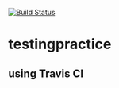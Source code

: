 [![Build Status](https://travis-ci.org/CetinaLuka/testingpractice.svg?branch=master)](https://travis-ci.org/CetinaLuka/testingpractice)

# testingpractice
## using Travis CI


